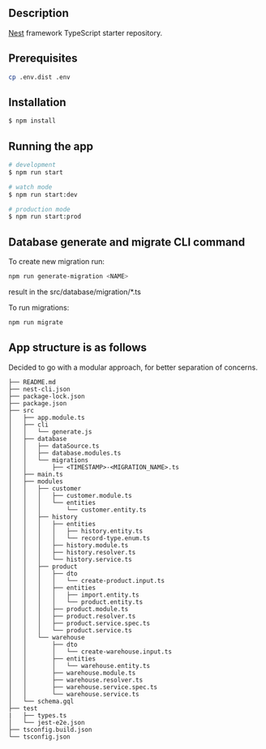 ## Description

[Nest](https://github.com/nestjs/nest) framework TypeScript starter repository.

## Prerequisites

```sh
cp .env.dist .env
```

## Installation

```bash
$ npm install
```

## Running the app

```bash
# development
$ npm run start

# watch mode
$ npm run start:dev

# production mode
$ npm run start:prod
```

## Database generate and migrate CLI command

To create new migration run:

```sh
npm run generate-migration <NAME>
```

result in the src/database/migration/\*.ts

To run migrations:

```sh
npm run migrate
```

## App structure is as follows

Decided to go with a modular approach, for better separation of concerns.

```
├── README.md
├── nest-cli.json
├── package-lock.json
├── package.json
├── src
│   ├── app.module.ts
│   ├── cli
│   │   └── generate.js
│   ├── database
│   │   ├── dataSource.ts
│   │   ├── database.modules.ts
│   │   └── migrations
│   │       ├── <TIMESTAMP>-<MIGRATION_NAME>.ts
│   ├── main.ts
│   ├── modules
│   │   ├── customer
│   │   │   ├── customer.module.ts
│   │   │   └── entities
│   │   │       └── customer.entity.ts
│   │   ├── history
│   │   │   ├── entities
│   │   │   │   ├── history.entity.ts
│   │   │   │   └── record-type.enum.ts
│   │   │   ├── history.module.ts
│   │   │   ├── history.resolver.ts
│   │   │   └── history.service.ts
│   │   ├── product
│   │   │   ├── dto
│   │   │   │   └── create-product.input.ts
│   │   │   ├── entities
│   │   │   │   ├── import.entity.ts
│   │   │   │   └── product.entity.ts
│   │   │   ├── product.module.ts
│   │   │   ├── product.resolver.ts
│   │   │   ├── product.service.spec.ts
│   │   │   └── product.service.ts
│   │   └── warehouse
│   │       ├── dto
│   │       │   └── create-warehouse.input.ts
│   │       ├── entities
│   │       │   └── warehouse.entity.ts
│   │       ├── warehouse.module.ts
│   │       ├── warehouse.resolver.ts
│   │       ├── warehouse.service.spec.ts
│   │       └── warehouse.service.ts
│   └── schema.gql
├── test
|   ├── types.ts
│   └── jest-e2e.json
├── tsconfig.build.json
└── tsconfig.json
```
